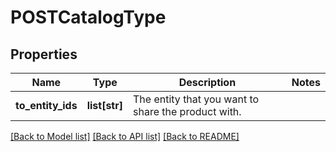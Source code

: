# POSTCatalogType

## Properties
Name | Type | Description | Notes
------------ | ------------- | ------------- | -------------
**to_entity_ids** | **list[str]** | The entity that you want to share the product with.  | 

[[Back to Model list]](../README.md#documentation-for-models) [[Back to API list]](../README.md#documentation-for-api-endpoints) [[Back to README]](../README.md)

